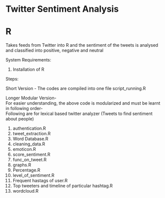# Twitter Sentiment Analysis  
# R  
Takes feeds from Twitter into R and the sentiment of the tweets is analysed and classified into positive, negative and neutral  

System Requirements:  
1. Installation of R  


Steps:  

Short Version - The codes are compiled into one file script_running.R  

Longer Modular Version-  
For easier understanding, the above code is modularized and must be learnt in following order-  
Following are for lexical based twitter analyzer (Tweets to find sentiment about people)  
1. authentication.R  
2. tweet_extraction.R  
3. Word Database.R  
4. cleaning_data.R  
5. emoticon.R  
6. score_sentiment.R  
7. func_on_tweet.R  
8. graphs.R  
9. Percentage.R  
10. level_of_sentiment.R 
11. Frequent hastags of user.R  
12. Top tweeters and timeline of particular hashtag.R  
13. wordcloud.R    
